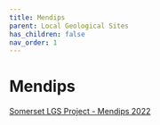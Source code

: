 ```yaml
---
title: Mendips
parent: Local Geological Sites
has_children: false
nav_order: 1
---
```


# Mendips

[Somerset LGS Project - Mendips 2022](http://www.somerc.com/wp-content/uploads/2021/05/Somerset-LGS-Project-final-report-for-Exmoor-area-May-2021.pdf)
